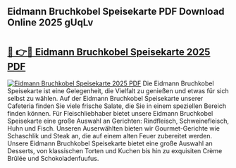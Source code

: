 ## Eidmann Bruchkobel Speisekarte PDF Download Online 2025 gUqLv

# <h2><a href="http://gce296.nevu.top/?p=Eidmann+Bruchkobel+Speisekarte">🔗 👉🔴 Eidmann Bruchkobel Speisekarte 2025 PDF</a></h2>

[![Eidmann Bruchkobel Speisekarte 2025 PDF](https://i.imgur.com/dBaPXMq.png)](http://gce296.nevu.top/?p=Eidmann+Bruchkobel+Speisekarte)
Die Eidmann Bruchkobel Speisekarte ist eine Gelegenheit, die Vielfalt zu genießen und etwas für sich selbst zu wählen. Auf der Eidmann Bruchkobel Speisekarte unserer Cafeteria finden Sie viele frische Salate, die Sie in einem speziellen Bereich finden können. Für Fleischliebhaber bietet unsere Eidmann Bruchkobel Speisekarte eine große Auswahl an Gerichten: Rindfleisch, Schweinefleisch, Huhn und Fisch. Unseren Auserwählten bieten wir Gourmet-Gerichte wie Schaschlik und Steak an, die auf einem alten Feuer zubereitet werden. Unsere Eidmann Bruchkobel Speisekarte bietet eine große Auswahl an Desserts, von klassischen Torten und Kuchen bis hin zu exquisiten Crème Brûlée und Schokoladenfuufus.
